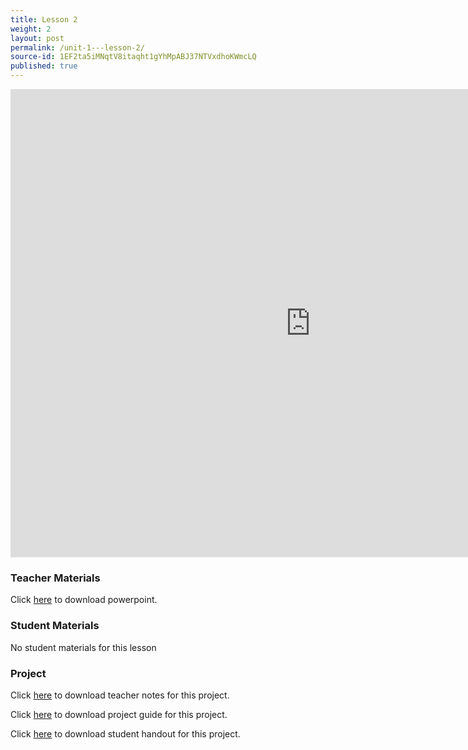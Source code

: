 ```yaml
---
title: Lesson 2
weight: 2
layout: post
permalink: /unit-1---lesson-2/
source-id: 1EF2ta5iMNqtV8itaqht1gYhMpABJ37NTVxdhoKWmcLQ
published: true
---
```


<iframe src="https://docs.google.com/presentation/d/e/2PACX-1vQeCewJGqkCvKhUevWXb8M0s5IX99o5U6NIx3OWQYBUJznoIbFgZtEHEY7hHwlC_zaNt18KxgzgtxvQ/embed?start=false&loop=false&delayms=3000" frameborder="0" width="960" height="749" allowfullscreen="true" mozallowfullscreen="true" webkitallowfullscreen="true"></iframe>

### Teacher Materials

Click <a href="https://docs.google.com/presentation/d/1xkLFjx95pY87yj6y3ZW3Mg0h72qkwzmJo5zuvWD1AMk/edit?usp=sharing" target="_blank">here</a> to download powerpoint.

### Student Materials

No student materials for this lesson

### Project

Click <a href="#">here</a> to download teacher notes for this project.

Click <a href="https://docs.google.com/document/d/1edQAjptI_Ew3anmWEOtHL14QrIzBKPQNQcGgvYe4Bzs/edit?usp=sharing" target="_blank">here</a> to download project guide for this project.

Click <a href="https://docs.google.com/document/d/1WomsMrMslnbAZ5uLdyouVoWWxaXTBKNmqL66jKa0Npg/edit" target="_blank">here</a> to download student handout for this project.
